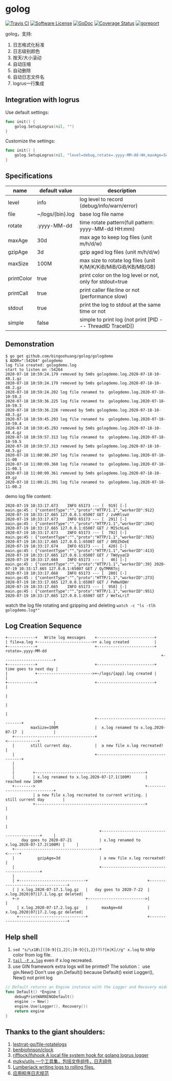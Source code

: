 # golog

[![Travis CI](https://travis-ci.com/bingoohuang/golog.svg?branch=master)](https://travis-ci.com/bingoohuang/golog)
[![Software License](https://img.shields.io/badge/License-MIT-orange.svg?style=flat-square)](https://github.com/bingoohuang/golog/blob/master/LICENSE.md)
[![GoDoc](https://img.shields.io/badge/godoc-reference-blue.svg?style=flat-square)](https://godoc.org/github.com/bingoohuang/golog)
[![Coverage Status](http://codecov.io/github/bingoohuang/golog/coverage.svg?branch=master)](http://codecov.io/github/bingoohuang/golog?branch=master)
[![goreport](https://www.goreportcard.com/badge/github.com/bingoohuang/golog)](https://www.goreportcard.com/report/github.com/bingoohuang/golog)

golog，支持:

1. 日志格式化标准
1. 日志级别颜色
1. 按天/大小滚动
1. 自动压缩
1. 自动删除
1. 自动日志文件名
1. logrus一行集成

## Integration with logrus

Use default settings:

```go
func init() {
    golog.SetupLogrus(nil, "")
}
```

Customize the settings:

```go
func init() {
    golog.SetupLogrus(nil, "level=debug,rotate=.yyyy-MM-dd-HH,maxAge=5d,gzipAge=1d")
}
```

## Specifications

name       | default value    | description
-----------|------------------|-------------------------------------------------------------
level      | info             | log level to record (debug/info/warn/error)
file       | ~/logs/{bin}.log | base log file name
rotate     | .yyyy-MM-dd      | time rotate pattern(full pattern: yyyy-MM-dd HH:mm)
maxAge     | 30d              | max age to keep log files (unit m/h/d/w)
gzipAge    | 3d               | gzip aged log files (unit m/h/d/w)
maxSize    | 100M             | max size to rotate log files (unit K/M/K/KiB/MiB/GiB/KB/MB/GB)
printColor | true             | print color on the log level or not, only for stdout=true
printCall  | true             | print caller file:line or not (performance slow)
stdout     | true             | print the log to stdout at the same time or not
simple     | false            | simple to print log (not print [PID --- ThreadID TraceID])

## Demonstration

```log
$ go get github.com/bingoohuang/golog/gologdemo
$ ADDR=":54264" gologdemo
log file created: gologdemo.log
start to listen on :54264
2020-07-18 10:59:24.179 removed by 5m0s gologdemo.log.2020-07-18-10-48.1.gz
2020-07-18 10:59:24.179 removed by 5m0s gologdemo.log.2020-07-18-10-48.2.gz
2020-07-18 10:59:24.202 log file renamed to  gologdemo.log.2020-07-18-10-59.2
2020-07-18 10:59:36.225 log file renamed to  gologdemo.log.2020-07-18-10-59.3
2020-07-18 10:59:36.226 removed by 5m0s gologdemo.log.2020-07-18-10-48.3.gz
2020-07-18 10:59:45.293 log file renamed to  gologdemo.log.2020-07-18-10-59.4
2020-07-18 10:59:45.293 removed by 5m0s gologdemo.log.2020-07-18-10-48.4.gz
2020-07-18 10:59:57.313 log file renamed to  gologdemo.log.2020-07-18-10-59.5
2020-07-18 10:59:57.313 removed by 5m0s gologdemo.log.2020-07-18-10-48.5.gz
2020-07-18 11:00:00.297 log file renamed to  gologdemo.log.2020-07-18-11-00
2020-07-18 11:00:09.360 log file renamed to  gologdemo.log.2020-07-18-11-00.1
2020-07-18 11:00:09.361 removed by 5m0s gologdemo.log.2020-07-18-10-49.gz
2020-07-18 11:00:21.391 log file renamed to  gologdemo.log.2020-07-18-11-00.2
```

demo log file content:

```log
2020-07-19 10:33:17.673    INFO 65173 --- [  919] [-]           main.go:45 : {"contentType":"","proto":"HTTP/1.1","workerID":912} 2020-07-19 10:33:17.665 127.0.0.1:65007 GET / zvHRlswV
2020-07-19 10:33:17.673    INFO 65173 --- [  291] [-]           main.go:45 : {"contentType":"","proto":"HTTP/1.1","workerID":284} 2020-07-19 10:33:17.665 127.0.0.1:65007 GET / MISchLeG
2020-07-19 10:33:17.673    INFO 65173 --- [  792] [-]           main.go:45 : {"contentType":"","proto":"HTTP/1.1","workerID":785} 2020-07-19 10:33:17.665 127.0.0.1:65007 GET / OREZhOeE
2020-07-19 10:33:17.674    INFO 65173 --- [  420] [-]           main.go:45 : {"contentType":"","proto":"HTTP/1.1","workerID":413} 2020-07-19 10:33:17.665 127.0.0.1:65007 GET / TWdyyaCD
2020-07-19 10:33:17.668    INFO 65173 --- [   46] [-]           main.go:45 : {"contentType":"","proto":"HTTP/1.1","workerID":39} 2020-07-19 10:33:17.665 127.0.0.1:65007 GET / QyTMRRTnj
2020-07-19 10:33:17.668    INFO 65173 --- [  280] [-]           main.go:45 : {"contentType":"","proto":"HTTP/1.1","workerID":273} 2020-07-19 10:33:17.665 127.0.0.1:65007 GET / PmNwXQWr
2020-07-19 10:33:17.665    INFO 65173 --- [  958] [-]           main.go:45 : {"contentType":"","proto":"HTTP/1.1","workerID":951} 2020-07-19 10:33:17.665 127.0.0.1:65007 GET / WeTxLriT
```

watch the log file rotating and gzipping and deleting `watch -c "ls -tlh  gologdemo.log*"`

## Log Creation Sequence

```
+------------+   Write log messages    +-------------------------+
| file=a.log +------------------------>+ a.log created           |
+------------+                         +-------------------------+    rotate=.yyyy-MM-dd
                                                                    +----------------------+
+------------+                         +-------------------------+   time goes to next day |
|            +------------------------>+~/logs/{app}.log created |                         |
+------------+                         +-------------------------+                         |
                                                                                           |
                                                                                           |
                                                                                           |
                                       +-------------------------------------+             |
           maxSize=100M                |  x.log renamed to x.log.2020-07-17  |             |
   +-----------------------------------+                                     <-------------+
   |       still current day.          |  a new file x.log recreated!        |
   |                                   +-------------------------------------+
   |
   |
   |        +------------------------------------------------+
   |        | x.log renamed to x.log.2020-07-17.1(100M)      |    reached new 100M
   +-------->                                                +-----------------------------+
            | a new file x.log recreated to current writing. |    still current day        |
            +------------------------------------------------+                             |
                                                                                           |
                                                                                           |
                                         +-------------------------------------------+     |
       day goes to 2020-07-21            | x.log renamed to x.log.2020-07-17.2(100M) |     |
   +-------------------------------------+                                           <-----+
   |          gzipAge=3d                 | a new file x.log recreated!               |
   |                                     +-------------------------------------------+
   |
   | +-----------------------------+                          +----------------------------------+
   | | x.log.2020-07-17.1.log.gz   |   day goes to 2020-7-22  | x.log.2020|07|17.1.log.gz deleted|
   +->                             +------------------------->|                                  |
     | x.log.2020-07-17.2.log.gz   |      maxAge=4d           | x.log.2020|07|17.2.log.gz deleted|
     +-----------------------------+                          +----------------------------------+
```

## Help shell

1. `sed "s/\x1B\[([0-9]{1,2}(;[0-9]{1,2})?)?[m|K]//g" x.log` to strip color from log file.
1. [`tail -F x.log`](https://explainshell.com/explain?cmd=tail+-F+x.log) even if x.log recreated.
1. use GIN framework extra logs will be printed?
The solution：
use gin.New() Don't use gin.Default()
because Default() exist Logger(), New() not print log
```go
// Default returns an Engine instance with the Logger and Recovery middleware already attached.
func Default() *Engine {
	debugPrintWARNINGDefault()
	engine := New()
	engine.Use(Logger(), Recovery())
	return engine
}
```

## Thanks to the giant shoulders:

1. [lestrrat-go/file-rotatelogs](https://github.com/lestrrat-go/file-rotatelogs)
1. [benbjohnson/clock](https://github.com/benbjohnson/clock)
1. [rifflock/lfshook A local file system hook for golang logrus logger](https://github.com/rifflock/lfshook)
1. [mzky/utils 一个工具集，包括文件组件，日志组件](https://github.com/mzky/utils)
1. [Lumberjack writing logs to rolling files.](https://github.com/natefinch/lumberjack)
1. [应用程序日志规范](https://github.com/bingoohuang/blog/issues/151)
